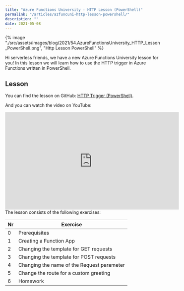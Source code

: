 ```yaml
---
title: "Azure Functions University - HTTP Lesson (PowerShell)"
permalink: "/articles/azfuncuni-http-lesson-powershell/"
description: ""
date: 2021-05-08
---
```


{% image "./src/assets/images/blog/2021/54.AzureFunctionsUniversity_HTTP_Lesson_PowerShell.png", "Http Lesson PowerShell" %}

Hi serverless friends, we have a new Azure Functions University lesson for you! In this lesson we will learn how to use the HTTP trigger in Azure Functions written in PowerShell.

## Lesson

You can find the lesson on GitHub: [HTTP Trigger (PowerShell)](https://github.com/marcduiker/azure-functions-university/blob/main/lessons/PowerShell/http/README.md).

And you can watch the video on YouTube:

<iframe width="560" height="315" src="https://www.youtube.com/embed/uPzpfAosmZ8" title="YouTube video player" frameborder="0" allow="accelerometer; autoplay; clipboard-write; encrypted-media; gyroscope; picture-in-picture" allowfullscreen></iframe>

<br>
The lesson consists of the following exercises:

|Nr|Exercise
|-|-
|0|Prerequisites
|1|Creating a Function App
|2|Changing the template for GET requests
|3|Changing the template for POST requests
|4|Changing the name of the Request parameter
|5|Change the route for a custom greeting
|6|Homework